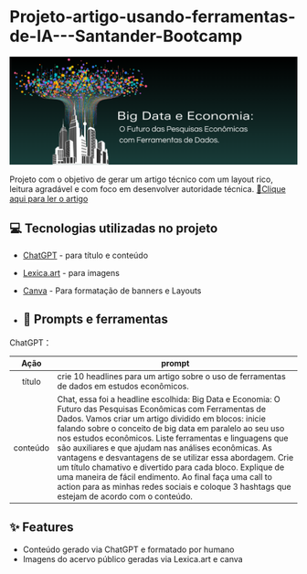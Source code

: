 # Projeto-artigo-usando-ferramentas-de-IA---Santander-Bootcamp
![Logo do GitHub](https://github.com/DayanneSousa/Projeto-artigo-usando-ferramentas-de-IA---Santander-Bootcamp/blob/main/Banner%20para%20site%20de%20volta%20as%20aulas%20chamativo%20amarelo%20azul%20e%20rosa.png)

Projeto com o objetivo de gerar um artigo técnico com um layout rico, leitura agradável e com foco em desenvolver autoridade técnica.
<a href="https://web.dio.me/articles/big-data-e-economia-o-futuro-das-pesquisas-economicas-com-ferramentas-de-dados?back=%2Farticles&open-modal=true&page=1&order=oldest">
📕Clique aqui para ler o artigo</a>


## 💻 Tecnologias utilizadas no projeto

- [ChatGPT](https://chat.openai.com/) - para título e conteúdo
- [Lexica.art](https://lexica.art/) - para imagens
- [Canva](https://www.canva.com/) - Para formatação de banners e Layouts

- ## 📄 Prompts e ferramentas


ChatGPT：

|   Ação   | prompt                                                                                                                                                            
| :------: | ---------------------------------------------------------------------------------------------------------------------------------------------------------------|
|  título  | crie 10 headlines para um artigo sobre o uso de ferramentas de dados em estudos econômicos.                                                                    |
| conteúdo | Chat, essa foi a headline escolhida: Big Data e Economia: O Futuro das Pesquisas Econômicas com Ferramentas de Dados. Vamos criar um artigo dividido em blocos: inicie falando sobre o conceito de big data em paralelo ao seu uso nos estudos econômicos. Liste ferramentas e linguagens que são auxiliares e que ajudam nas análises econômicas. As vantagens e desvantagens de se utilizar essa abordagem. Crie um título chamativo e divertido para cada bloco. Explique de uma maneira de fácil endimento. Ao final faça uma call to action para as minhas redes sociais e coloque 3 hashtags que estejam de acordo com o conteúdo.                                          


## ✨ Features

- Conteúdo gerado via ChatGPT e formatado por humano
- Imagens do acervo público geradas via Lexica.art e canva

